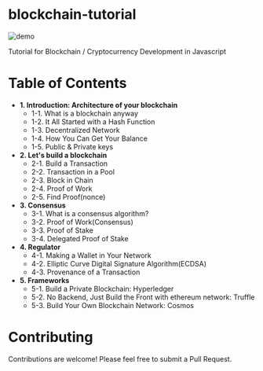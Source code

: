 # blockchain-tutorial
![demo](https://imgur.com/t8acD8j.gif)

Tutorial for Blockchain / Cryptocurrency Development in Javascript



# Table of Contents
* **1. Introduction: Architecture of your blockchain**
   * 1-1. What is a blockchain anyway
   * 1-2. It All Started with a Hash Function
   * 1-3. Decentralized Network
   * 1-4. How You Can Get Your Balance 
   * 1-5. Public & Private keys
* **2. Let's build a blockchain**
   * 2-1. Build a Transaction 
   * 2-2. Transaction in a Pool
   * 2-3. Block in Chain
   * 2-4. Proof of Work
   * 2-5. Find Proof(nonce)
* **3. Consensus**
   * 3-1. What is a consensus algorithm?
   * 3-2. Proof of Work(Consensus)
   * 3-3. Proof of Stake
   * 3-4. Delegated Proof of Stake
* **4. Regulator**
    * 4-1. Making a Wallet in Your Network
    * 4-2. Elliptic Curve Digital Signature Algorithm(ECDSA)
    * 4-3. Provenance of a Transaction
* **5. Frameworks**
   * 5-1. Build a Private Blockchain: Hyperledger
   * 5-2. No Backend, Just Build the Front with ethereum network: Truffle
   * 5-3. Build Your Own Blockchain Network: Cosmos
   
# Contributing
Contributions are welcome! Please feel free to submit a Pull Request.
